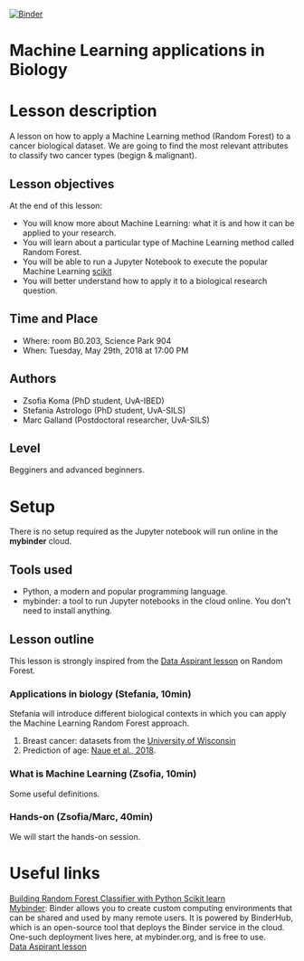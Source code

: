 [![Binder](https://mybinder.org/badge.svg)](https://mybinder.org/v2/gh/ScienceParkStudyGroup/studyGroup.git/gh-pages?filepath=https%3A%2F%2Fgithub.com%2FScienceParkStudyGroup%2FstudyGroup%2Fblob%2Fgh-pages%2Flessons%2F20180529_Machine_Learning_Zsofia_Stefania_Marc%2FStudyGroup_MachineLearning_Class.ipynb)

# Machine Learning applications in Biology

# Lesson description
A lesson on how to apply a Machine Learning method (Random Forest) to a cancer biological dataset. We are going to find the most relevant attributes to classify two cancer types (begign & malignant). 

## Lesson objectives
At the end of this lesson:
- You will know more about Machine Learning: what it is and how it can be applied to your research.
- You will learn about a particular type of Machine Learning method called Random Forest. 
- You will be able to run a Jupyter Notebook to execute the popular Machine Learning [scikit](http://scikit-learn.org/stable/index.html)
- You will better understand how to apply it to a biological research question. 

## Time and Place
- Where: room B0.203, Science Park 904  
- When:  Tuesday, May 29th, 2018 at 17:00 PM

## Authors
- Zsofia Koma (PhD student, UvA-IBED)
- Stefania Astrologo (PhD student, UvA-SILS)
- Marc Galland (Postdoctoral researcher, UvA-SILS)

## Level
Begginers and advanced beginners.  

# Setup

There is no setup required as the Jupyter notebook will run online in the **mybinder** cloud. 

## Tools used
- Python, a modern and popular programming language. 
- mybinder: a tool to run Jupyter notebooks in the cloud online. You don't need to install anything.

## Lesson outline
This lesson is strongly inspired from the [Data Aspirant lesson](https://dataaspirant.com/2017/06/26/random-forest-classifier-python-scikit-learn/) on Random Forest.

### Applications in biology (Stefania, 10min)
Stefania will introduce different biological contexts in which you can apply the Machine Learning Random Forest approach. 
1. Breast cancer: datasets from the [University of Wisconsin](https://archive.ics.uci.edu/ml/datasets/breast+cancer+wisconsin+(original))    
2. Prediction of age: [Naue et al., 2018](https://www.ncbi.nlm.nih.gov/pubmed/29175600). 


### What is Machine Learning (Zsofia, 10min)
Some useful definitions. 

### Hands-on (Zsofia/Marc, 40min)
We will start the hands-on session. 

# Useful links
[Building Random Forest Classifier with Python Scikit learn](https://dataaspirant.com/2017/06/26/random-forest-classifier-python-scikit-learn/)    
[Mybinder](https://mybinder.org/): Binder allows you to create custom computing environments that can be shared and used by many remote users. It is powered by BinderHub, which is an open-source tool that deploys the Binder service in the cloud. One-such deployment lives here, at mybinder.org, and is free to use.    
[Data Aspirant lesson](https://dataaspirant.com/2017/06/26/random-forest-classifier-python-scikit-learn/)  
